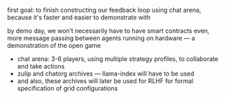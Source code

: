 
first goal: to finish constructing our feedback loop using chat arena, because it's faster and easier to demonstrate with 

by demo day, we won’t necessarily have to have smart contracts even, more message passing between agents running on hardware — a demonstration of the open game  

-   chat arena: 3-6 players, using multiple strategy profiles, to collaborate and take actions 
-   zulip and chatorg archives — llama-index will have to be used 
-   and also, these archives will later be used for RLHF for formal specification of grid configurations